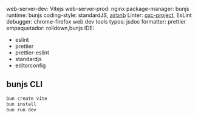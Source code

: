 web-server-dev: Vitejs
web-server-prod: nginx
package-manager: bunjs
runtime: bunjs
coding-style: standardJS, [airbnb](https://airbnb.io/javascript/)
Linter: [oxc-project](https://oxc-project.github.io/), EsLint
debugger: chrome-firefox web dev tools
typos: jsdoc
formatter: prettier
empaquetador: rolldown,bunjs
IDE: 
- eslint
- prettier
- prettier-eslint
- standardjs
- editorconfig
## bunjs CLI
```bash
bun create vite
bun install
bun run dev
```